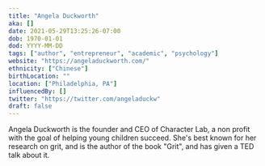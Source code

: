 ```yaml
---
title: "Angela Duckworth"
aka: []
date: 2021-05-29T13:25:26-07:00
dob: 1970-01-01
dod: YYYY-MM-DD
tags: ["author", "entrepreneur", "academic", "psychology"]
website: "https://angeladuckworth.com/"
ethnicity: ["Chinese"]
birthLocation: ""
location: ["Philadelphia, PA"]
influencedBy: []
twitter: "https://twitter.com/angeladuckw"
draft: false
---
```


Angela Duckworth is the founder and CEO of Character Lab, a non profit with the
goal of helping young children succeed. She's best known for her research on
grit, and is the author of the book "Grit", and has given a TED talk about it.
